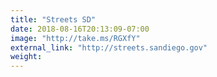 ```yaml
---
title: "Streets SD"
date: 2018-08-16T20:13:09-07:00
image: "http://take.ms/RGXfY"
external_link: "http://streets.sandiego.gov"
weight:
---
```

